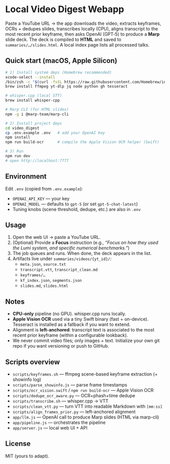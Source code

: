 # Local Video Digest Webapp

Paste a YouTube URL → the app downloads the video, extracts keyframes, OCRs + dedupes slides, transcribes locally (CPU), aligns transcript to the most recent prior keyframe, then asks OpenAI (GPT‑5) to produce a **Marp** slide deck. The deck is compiled to **HTML** and saved to `summaries/…/slides.html`. A local index page lists all processed talks.

## Quick start (macOS, Apple Silicon)

```bash
# 1) Install system deps (Homebrew recommended)
xcode-select --install
/bin/zsh -c "$(curl -fsSL https://raw.githubusercontent.com/Homebrew/install/HEAD/install.sh)"
brew install ffmpeg yt-dlp jq node python gh tesseract

# whisper.cpp (local STT)
brew install whisper-cpp

# Marp CLI (for HTML slides)
npm -g i @marp-team/marp-cli

# 2) Install project deps
cd video_digest
cp .env.example .env   # add your OpenAI key
npm install
npm run build-ocr      # compile the Apple Vision OCR helper (Swift)

# 3) Run
npm run dev
# open http://localhost:7777
```

## Environment

Edit `.env` (copied from `.env.example`):

- `OPENAI_API_KEY` — your key
- `OPENAI_MODEL` — defaults to `gpt-5` (or set `gpt-5-chat-latest`)
- Tuning knobs (scene threshold, dedupe, etc.) are also in `.env`

## Usage

1. Open the web UI → paste a YouTube URL.
2. (Optional) Provide a **Focus** instruction (e.g., _“Focus on how they used the Lumi system, and specific numerical benchmarks.”_)
3. The job queues and runs. When done, the deck appears in the list.
4. Artifacts live under `summaries/videos/{yt_id}/`:
   - `meta.json`, `source.txt`
   - `transcript.vtt`, `transcript_clean.md`
   - `keyframes/…`
   - `kf_index.json`, `segments.json`
   - `slides.md`, `slides.html`

## Notes

- **CPU-only** pipeline (no GPU). whisper.cpp runs locally.
- **Apple Vision OCR** used via a tiny Swift binary (fast + on-device). Tesseract is installed as a fallback if you want to extend.
- Alignment is **left-anchored**: transcript text is associated to the most recent prior keyframe (within a configurable lookback).
- We never commit video files; only images + text. Initialize your own git repo if you want versioning or push to GitHub.

## Scripts overview

- `scripts/keyframes.sh` — ffmpeg scene-based keyframe extraction (+ showinfo log)
- `scripts/parse_showinfo.js` — parse frame timestamps
- `scripts/ocr_vision.swift` / `npm run build-ocr` — Apple Vision OCR
- `scripts/dedupe_ocr_aware.py` — OCR+phash+time dedupe
- `scripts/transcribe.sh` — whisper.cpp → VTT
- `scripts/clean_vtt.py` — turn VTT into readable Markdown with `[mm:ss]`
- `scripts/align_frames_prior.py` — left-anchored alignment
- `app/llm.js` — OpenAI call to produce Marp slides (HTML via marp-cli)
- `app/pipeline.js` — orchestrates the pipeline
- `app/server.js` — local web UI + API

## License

MIT (yours to adapt).